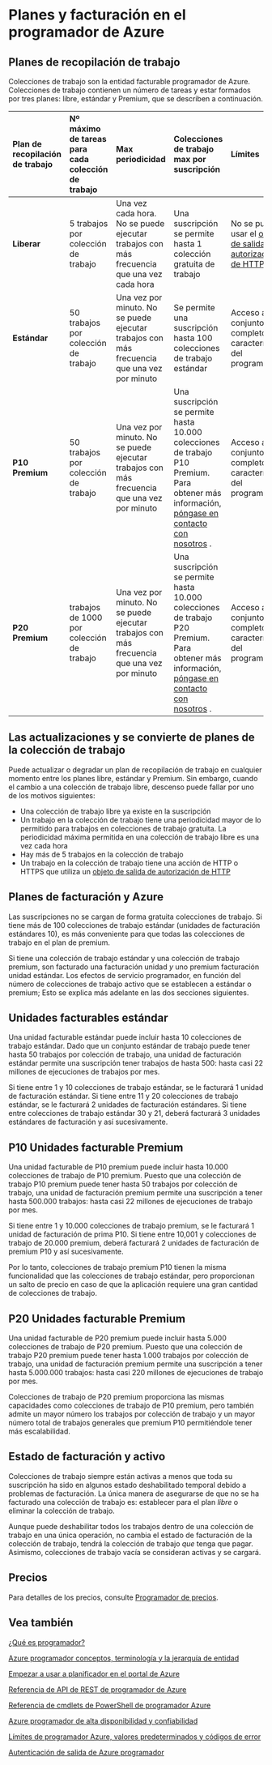 <properties
 pageTitle="Planes y facturación en el programador de Azure"
 description="Planes y facturación en el programador de Azure"
 services="scheduler"
 documentationCenter=".NET"
 authors="derek1ee"
 manager="kevinlam1"
 editor=""/>
<tags
 ms.service="scheduler"
 ms.workload="infrastructure-services"
 ms.tgt_pltfrm="na"
 ms.devlang="dotnet"
 ms.topic="article"
 ms.date="08/18/2016"
 ms.author="deli"/>

# <a name="plans-and-billing-in-azure-scheduler"></a>Planes y facturación en el programador de Azure

## <a name="job-collection-plans"></a>Planes de recopilación de trabajo

Colecciones de trabajo son la entidad facturable programador de Azure. Colecciones de trabajo contienen un número de tareas y estar formados por tres planes: libre, estándar y Premium, que se describen a continuación.

|**Plan de recopilación de trabajo**|**Nº máximo de tareas para cada colección de trabajo**|**Max periodicidad**|**Colecciones de trabajo max por suscripción**|**Límites**|
|:---|:---|:---|:---|:---|
|**Liberar**|5 trabajos por colección de trabajo|Una vez cada hora. No se puede ejecutar trabajos con más frecuencia que una vez cada hora|Una suscripción se permite hasta 1 colección gratuita de trabajo|No se puede usar el [objeto de salida de autorización de HTTP](scheduler-outbound-authentication.md)
|**Estándar**|50 trabajos por colección de trabajo|Una vez por minuto. No se puede ejecutar trabajos con más frecuencia que una vez por minuto|Se permite una suscripción hasta 100 colecciones de trabajo estándar|Acceso al conjunto completo de características del programador|
|**P10 Premium**|50 trabajos por colección de trabajo|Una vez por minuto. No se puede ejecutar trabajos con más frecuencia que una vez por minuto|Una suscripción se permite hasta 10.000 colecciones de trabajo P10 Premium. Para obtener más información, <a href="mailto:wapteams@microsoft.com">póngase en contacto con nosotros</a> .|Acceso al conjunto completo de características del programador|
|**P20 Premium**|trabajos de 1000 por colección de trabajo|Una vez por minuto. No se puede ejecutar trabajos con más frecuencia que una vez por minuto|Una suscripción se permite hasta 10.000 colecciones de trabajo P20 Premium. Para obtener más información, <a href="mailto:wapteams@microsoft.com">póngase en contacto con nosotros</a> .|Acceso al conjunto completo de características del programador|

## <a name="upgrades-and-downgrades-of-job-collection-plans"></a>Las actualizaciones y se convierte de planes de la colección de trabajo

Puede actualizar o degradar un plan de recopilación de trabajo en cualquier momento entre los planes libre, estándar y Premium. Sin embargo, cuando el cambio a una colección de trabajo libre, descenso puede fallar por uno de los motivos siguientes:

- Una colección de trabajo libre ya existe en la suscripción
- Un trabajo en la colección de trabajo tiene una periodicidad mayor de lo permitido para trabajos en colecciones de trabajo gratuita. La periodicidad máxima permitida en una colección de trabajo libre es una vez cada hora
- Hay más de 5 trabajos en la colección de trabajo
- Un trabajo en la colección de trabajo tiene una acción de HTTP o HTTPS que utiliza un [objeto de salida de autorización de HTTP](scheduler-outbound-authentication.md)

## <a name="billing-and-azure-plans"></a>Planes de facturación y Azure

Las suscripciones no se cargan de forma gratuita colecciones de trabajo. Si tiene más de 100 colecciones de trabajo estándar (unidades de facturación estándares 10), es más conveniente para que todas las colecciones de trabajo en el plan de premium.

Si tiene una colección de trabajo estándar y una colección de trabajo premium, son facturado una facturación unidad _y_ uno premium facturación unidad estándar. Los efectos de servicio programador, en función del número de colecciones de trabajo activo que se establecen a estándar o premium; Esto se explica más adelante en las dos secciones siguientes.

## <a name="standard-billable-units"></a>Unidades facturables estándar

Una unidad facturable estándar puede incluir hasta 10 colecciones de trabajo estándar. Dado que un conjunto estándar de trabajo puede tener hasta 50 trabajos por colección de trabajo, una unidad de facturación estándar permite una suscripción tener trabajos de hasta 500: hasta casi 22 millones de ejecuciones de trabajos por mes.

Si tiene entre 1 y 10 colecciones de trabajo estándar, se le facturará 1 unidad de facturación estándar. Si tiene entre 11 y 20 colecciones de trabajo estándar, se le facturará 2 unidades de facturación estándares. Si tiene entre colecciones de trabajo estándar 30 y 21, deberá facturará 3 unidades estándares de facturación y así sucesivamente.

## <a name="p10-premium-billable-units"></a>P10 Unidades facturable Premium

Una unidad facturable de P10 premium puede incluir hasta 10.000 colecciones de trabajo de P10 premium. Puesto que una colección de trabajo P10 premium puede tener hasta 50 trabajos por colección de trabajo, una unidad de facturación premium permite una suscripción a tener hasta 500.000 trabajos: hasta casi 22 millones de ejecuciones de trabajo por mes.

Si tiene entre 1 y 10.000 colecciones de trabajo premium, se le facturará 1 unidad de facturación de prima P10. Si tiene entre 10,001 y colecciones de trabajo de 20.000 premium, deberá facturará 2 unidades de facturación de premium P10 y así sucesivamente.

Por lo tanto, colecciones de trabajo premium P10 tienen la misma funcionalidad que las colecciones de trabajo estándar, pero proporcionan un salto de precio en caso de que la aplicación requiere una gran cantidad de colecciones de trabajo.

## <a name="p20-premium-billable-units"></a>P20 Unidades facturable Premium

Una unidad facturable de P20 premium puede incluir hasta 5.000 colecciones de trabajo de P20 premium. Puesto que una colección de trabajo P20 premium puede tener hasta 1.000 trabajos por colección de trabajo, una unidad de facturación premium permite una suscripción a tener hasta 5.000.000 trabajos: hasta casi 220 millones de ejecuciones de trabajo por mes.

Colecciones de trabajo de P20 premium proporciona las mismas capacidades como colecciones de trabajo de P10 premium, pero también admite un mayor número los trabajos por colección de trabajo y un mayor número total de trabajos generales que premium P10 permitiéndole tener más escalabilidad.

## <a name="billing-and-active-status"></a>Estado de facturación y activo

Colecciones de trabajo siempre están activas a menos que toda su suscripción ha sido en algunos estado deshabilitado temporal debido a problemas de facturación. La única manera de asegurarse de que no se ha facturado una colección de trabajo es: establecer para el plan _libre_ o eliminar la colección de trabajo.

Aunque puede deshabilitar todos los trabajos dentro de una colección de trabajo en una única operación, no cambia el estado de facturación de la colección de trabajo, tendrá la colección de trabajo _que_ tenga que pagar. Asimismo, colecciones de trabajo vacía se consideran activas y se cargará.

## <a name="pricing"></a>Precios

Para detalles de los precios, consulte [Programador de precios](https://azure.microsoft.com/pricing/details/scheduler/).

## <a name="see-also"></a>Vea también


 [¿Qué es programador?](scheduler-intro.md)

 [Azure programador conceptos, terminología y la jerarquía de entidad](scheduler-concepts-terms.md)

 [Empezar a usar a planificador en el portal de Azure](scheduler-get-started-portal.md)

 [Referencia de API de REST de programador de Azure](https://msdn.microsoft.com/library/mt629143)

 [Referencia de cmdlets de PowerShell de programador Azure](scheduler-powershell-reference.md)

 [Azure programador de alta disponibilidad y confiabilidad](scheduler-high-availability-reliability.md)

 [Límites de programador Azure, valores predeterminados y códigos de error](scheduler-limits-defaults-errors.md)

 [Autenticación de salida de Azure programador](scheduler-outbound-authentication.md)
